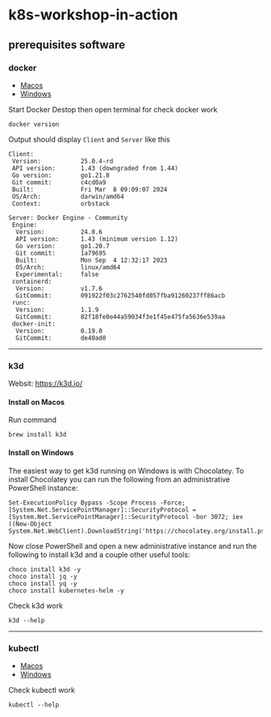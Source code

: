 # k8s-workshop-in-action

## prerequisites software

### docker
- [Macos](https://docs.docker.com/desktop/install/mac-install/)
- [Windows](https://docs.docker.com/desktop/install/windows-install/)


Start Docker Destop then open terminal for check docker work 
```
docker version
```

Output should display `Client` and `Server` like this
```
Client:
 Version:           25.0.4-rd
 API version:       1.43 (downgraded from 1.44)
 Go version:        go1.21.8
 Git commit:        c4cd0a9
 Built:             Fri Mar  8 09:09:07 2024
 OS/Arch:           darwin/amd64
 Context:           orbstack

Server: Docker Engine - Community
 Engine:
  Version:          24.0.6
  API version:      1.43 (minimum version 1.12)
  Go version:       go1.20.7
  Git commit:       1a79695
  Built:            Mon Sep  4 12:32:17 2023
  OS/Arch:          linux/amd64
  Experimental:     false
 containerd:
  Version:          v1.7.6
  GitCommit:        091922f03c2762540fd057fba91260237ff86acb
 runc:
  Version:          1.1.9
  GitCommit:        82f18fe0e44a59034f3e1f45e475fa5636e539aa
 docker-init:
  Version:          0.19.0
  GitCommit:        de40ad0
```

---

### k3d
Websit: https://k3d.io/

#### Install on Macos

Run command
```
brew install k3d
```

#### Install on Windows

The easiest way to get k3d running on Windows is with Chocolatey. To install Chocolatey you can run the following from an administrative PowerShell instance:

```shell
Set-ExecutionPolicy Bypass -Scope Process -Force; [System.Net.ServicePointManager]::SecurityProtocol = [System.Net.ServicePointManager]::SecurityProtocol -bor 3072; iex ((New-Object System.Net.WebClient).DownloadString('https://chocolatey.org/install.ps1'))
```

Now close PowerShell and open a new administrative instance and run the following to install k3d and a couple other useful tools:

```shell
choco install k3d -y
choco install jq -y
choco install yq -y
choco install kubernetes-helm -y
```

Check k3d work 
```
k3d --help
```

---

### kubectl
- [Macos](https://kubernetes.io/docs/tasks/tools/install-kubectl-macos/)
- [Windows](https://kubernetes.io/docs/tasks/tools/install-kubectl-windows/)

Check kubectl work 
```
kubectl --help
```